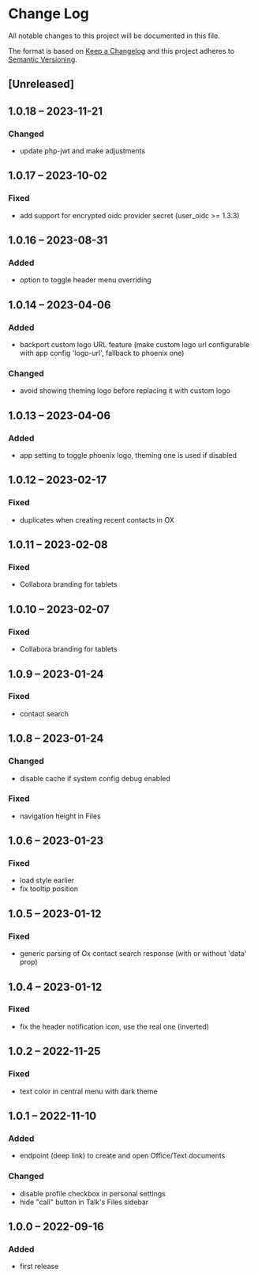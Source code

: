 # Change Log
All notable changes to this project will be documented in this file.

The format is based on [Keep a Changelog](http://keepachangelog.com/)
and this project adheres to [Semantic Versioning](http://semver.org/).

## [Unreleased]

## 1.0.18 – 2023-11-21

### Changed

- update php-jwt and make adjustments

## 1.0.17 – 2023-10-02

### Fixed
- add support for encrypted oidc provider secret (user_oidc >= 1.3.3)

## 1.0.16 – 2023-08-31
### Added
- option to toggle header menu overriding

## 1.0.14 – 2023-04-06
### Added
- backport custom logo URL feature (make custom logo url configurable with app config 'logo-url', fallback to phoenix one)

### Changed
- avoid showing theming logo before replacing it with custom logo

## 1.0.13 – 2023-04-06
### Added
- app setting to toggle phoenix logo, theming one is used if disabled

## 1.0.12 – 2023-02-17
### Fixed
- duplicates when creating recent contacts in OX

## 1.0.11 – 2023-02-08
### Fixed
- Collabora branding for tablets

## 1.0.10 – 2023-02-07
### Fixed
- Collabora branding for tablets

## 1.0.9 – 2023-01-24
### Fixed
- contact search

## 1.0.8 – 2023-01-24
### Changed
- disable cache if system config debug enabled

### Fixed
- navigation height in Files

## 1.0.6 – 2023-01-23
### Fixed
- load style earlier
- fix tooltip position

## 1.0.5 – 2023-01-12
### Fixed
- generic parsing of Ox contact search response (with or without 'data' prop)

## 1.0.4 – 2023-01-12
### Fixed
- fix the header notification icon, use the real one (inverted)

## 1.0.2 – 2022-11-25
### Fixed
- text color in central menu with dark theme

## 1.0.1 – 2022-11-10
### Added
- endpoint (deep link) to create and open Office/Text documents

### Changed
- disable profile checkbox in personal settings
- hide "call" button in Talk's Files sidebar

## 1.0.0 – 2022-09-16
### Added
* first release
